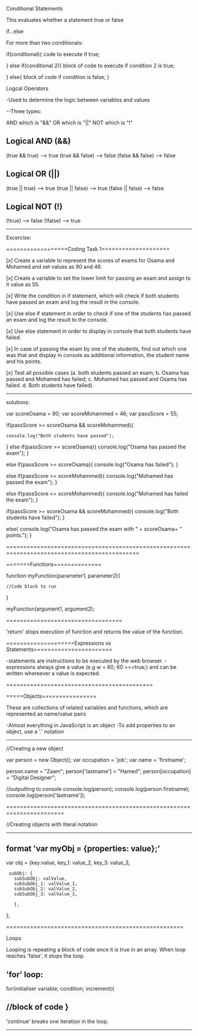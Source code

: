 
Conditional Statements

This evaluates whether a statement true or false

if...else

For more than two conditionals:

if(conditional){
  code to execute if true;

} else if(conditional 2){
  block of code to execute if condition 2 is true;

} else{
  block of code if condition is false;
}



Logcal Operators

-Used to determine the logic between variables and values

--Three types:

 AND which is "&&"
 OR which is "||"
 NOT which is "!"


 Logical AND (&&)
-----------------
 (true && true) --> true
 (true && false) --> false
 (false && false) --> false


 Logical OR (||)
----------------
 (true || true) --> true
 (true || false) --> true
 (false || false) --> false



  Logical NOT (!)
 ----------------
  (!true) --> false
  (!false) --> true


  ---------------------------------------------------------------------------------------------------------------------------------------------------

  Excercise:

  ==================Coding Task 1====================

  [x] Create a variable to represent the scores of exams for Osama and Mohamed and set values as 90 and 46.

  [x] Create a variable to set the lower limit for passing an exam and assign to it value as 55.

  [x] Write  the condition in if statement, which will check if both students have passed an exam and log the result in the console.

  [x] Use else if statement in order to check if one of the students has passed an exam and log the result to the console.

  [x] Use else statement in order to display in console that both students have failed.

  [x] In case of passing the exam by one of the students, find out which one was that and display in console as additional information, the student name and his points.

  [x] Test all possible cases (a. both students passed an exam; b. Osama has passed and Mohamed has failed; c. Mohamed has passed and Osama has failed. d. Both students have failed).





---------------------------------------------------------------------------------------------------------------------------------------------------

  solutions:

  var scoreOsama = 90;
  var scoreMohammed = 46;
  var passScore = 55;


  if(passScore >= scoreOsama && scoreMohammed){

    console.log("Both students have passed");
  }
  else if(passScore >= scoreOsama){
    console.log("Osama has passed the exam");
  }


  else if(passScore >= scoreOsama){
    console.log("Osama has failed");
  }

  else if(passScore >= scoreMohammed){
    console.log("Mohamed has passed the exam");
  }

  else if(passScore <= scoreMohammed){
    console.log("Mohamed has failed the exam");
  }

  if(passScore >= scoreOsama && scoreMohammed){
    console.log("Both students have failed");
  }

  else{
    console.log("Osama has passed the exam with " + scoreOsama+ " points.");
  }



  =============================================================================================

  =======Functions==============

  function myFunction(parameter1, parameter2){

    //Code block to run
  }

  myFunction(argument1, argument2);

  ==================================

  'return' stops execution of function and returns the value of the function.



  ====================Expressions vs Statements=======================


  -statements are instructions to be executed by the web browser.
  -expressions always give a value (e.g w = 60; 60 ===true;) and can be written whereever a value is expected.


  ===========================================


  =====Objects================

  These are collections of related variables and functions, which are represented as name/value pairs

  -Almost everything in JavaScript is an object
  -To add properties to an object, use a '.' notation

  ---------------------------------------------------------------

//Creating a new object

  var person = new Object();
  var occupation = 'job';
  var name = 'firstname';

  person.name = "Zaam";
  person['lastname'] = "Hamed";
  person[occupation] = "Digital Designer";


  //outputting to console
  console.log(person);
  console.log(person.firstname);
  console.log(person['lastname']);


=======================================================================

  //Creating objects with literal notation

----------------------------------------------
  format 'var myObj = {properties: value};'
----------------------------------------------  


  var obj = {key:value,
    key_1: value_2,
    key_3: value_3,

     subObj: {
       subSubObj: valValue,
       subSubObj_1: valValue_1,
       subSubObj_2: valValue_2,
       subSubObj_3: valValue_3,

       },
  };


====================================================

Loops

Looping is repeating a block of code once it is true in an array.
When loop reaches 'false', it stops the loop.

'for' loop:
-------------------------------------------------
for(initialiser variable; condition; increment){

//block of code
}
-------------------------------------------------

'continue' breaks one iteration in the loop.

--------------------------------------------------
